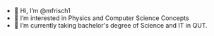 - 👋 Hi, I’m @mfrisch1
- 👀 I’m interested in Physics and Computer Science Concepts
- 🌱 I’m currently taking bachelor's degree of Science and IT in QUT.

<!---
mfrisch1/mfrisch1 is a ✨ special ✨ repository because its `README.md` (this file) appears on your GitHub profile.
You can click the Preview link to take a look at your changes.
--->
